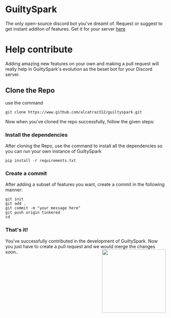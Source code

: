 # GuiltySpark

The only open-source discord bot you've dreamt of. Request or suggest to get instant additon of features. Get it for your server [here](https://www.youtube.com/watch?v=dQw4w9WgXcQ)

# Help contribute

Adding amazing new features on your own and making a pull request will really help in GuiltySpark's evolution as the beset bot for your Discord server.

## Clone the Repo

use the command
```
git clone https://www.github.com/alcatraz312/guiltyspark.git
```
Now when you've cloned the repo successfully, follow the given steps:

### Install the dependencies

After cloning the Repo, use the command to install all the dependencies so you can run your own instance of GuiltySpark
```
pip install -r requirements.txt
```

### Create a commit

After adding a subset of features you want, create a commit in the following manner:
```
git init
git add .
git commit -m "your message here"
git push origin tinkered
cd
```

### That's it!

You've successfully contributed in the development of GuiltySpark. Now you just have to create a pull request and we would merge the changes soon..
<img src = "https://mir-s3-cdn-cf.behance.net/project_modules/max_1200/98af6926164787.563508e845fb4.jpg" height = 200 width = 200 align = "Right" />
